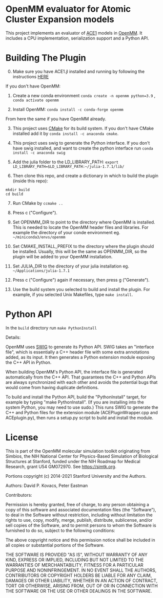 OpenMM evaluator for Atomic Cluster Expansion models
====================================================

This project implements an evaluator of [ACE1](https://acesuit.github.io/ACE1docs.jl/dev/) models in [OpenMM](https://openmm.org). It includes a CPU implementation, serialization support and a Python API. 

Building The Plugin
===================

0. Make sure you have ACE1.jl installed and running by following the instructions [HERE](https://acesuit.github.io/ACE1docs.jl/dev/gettingstarted/installation/)

If you don't have OpenMM:

1. Create a new conda environment `conda create -n openmm python=3.9` , `conda activate openmm`

2. Install OpenMM: `conda install -c conda-forge openmm`

From here the same if you have OpenMM already. 

3. This project uses [CMake](http://www.cmake.org) for its build system. If you don't have CMake installed add it by `conda install -c anaconda cmake`.

4. This project uses swig to generate the Python interface. If you don't have swig installed, and want to create the python interface run `conda install -c anaconda swig`

5. Add the julia folder to the LD_LIBRARY_PATH: `export LD_LIBRARY_PATH=$LD_LIBRARY_PATH:~/julia-1.7.1/lib/` 

6. Then clone this repo, and create a dictionary in which to build the plugin (inside this repo):

```
mkdir build
cd build
```

7. Run CMake by `ccmake ..`

8. Press c ("Configure").

9. Set OPENMM_DIR to point to the directory where OpenMM is installed.  This is needed to locate
the OpenMM header files and libraries. For example the directory of your conde environment eg. `~/miniconda3/envs/openmm`

10. Set CMAKE_INSTALL_PREFIX to the directory where the plugin should be installed.  Usually,
this will be the same as OPENMM_DIR, so the plugin will be added to your OpenMM installation.

11. Set JULIA_DIR to the directory of your julia installation eg. `~/Applications/julia-1.7.1`

12. Press c ("Configure") again if necessary, then press g ("Generate").

13. Use the build system you selected to build and install the plugin.  For example, if you
selected Unix Makefiles, type `make install`.

Python API
==========

In the `build` directory run `make PythonInstall`

Details:

OpenMM uses [SWIG](http://www.swig.org) to generate its Python API.  SWIG takes an "interface
file", which is essentially a C++ header file with some extra annotations added, as its input.
It then generates a Python extension module exposing the C++ API in Python.

When building OpenMM's Python API, the interface file is generated automatically from the C++
API.  That guarantees the C++ and Python APIs are always synchronized with each other and avoids
the potential bugs that would come from having duplicate definitions. 

To build and install the Python API, build the "PythonInstall" target, for example by typing
"make PythonInstall".  (If you are installing into the system Python, you may need to use sudo.)
This runs SWIG to generate the C++ and Python files for the extension module
(ACEPluginWrapper.cpp and ACEplugin.py), then runs a setup.py script to build and
install the module. 


License
=======

This is part of the OpenMM molecular simulation toolkit originating from
Simbios, the NIH National Center for Physics-Based Simulation of
Biological Structures at Stanford, funded under the NIH Roadmap for
Medical Research, grant U54 GM072970. See https://simtk.org.

Portions copyright (c) 2014-2021 Stanford University and the Authors.

Authors: David P. Kovacs, Peter Eastman

Contributors:

Permission is hereby granted, free of charge, to any person obtaining a
copy of this software and associated documentation files (the "Software"),
to deal in the Software without restriction, including without limitation
the rights to use, copy, modify, merge, publish, distribute, sublicense,
and/or sell copies of the Software, and to permit persons to whom the
Software is furnished to do so, subject to the following conditions:

The above copyright notice and this permission notice shall be included in
all copies or substantial portions of the Software.

THE SOFTWARE IS PROVIDED "AS IS", WITHOUT WARRANTY OF ANY KIND, EXPRESS OR
IMPLIED, INCLUDING BUT NOT LIMITED TO THE WARRANTIES OF MERCHANTABILITY,
FITNESS FOR A PARTICULAR PURPOSE AND NONINFRINGEMENT. IN NO EVENT SHALL
THE AUTHORS, CONTRIBUTORS OR COPYRIGHT HOLDERS BE LIABLE FOR ANY CLAIM,
DAMAGES OR OTHER LIABILITY, WHETHER IN AN ACTION OF CONTRACT, TORT OR
OTHERWISE, ARISING FROM, OUT OF OR IN CONNECTION WITH THE SOFTWARE OR THE
USE OR OTHER DEALINGS IN THE SOFTWARE.

